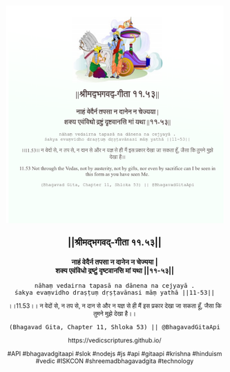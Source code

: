 <img src="../../asset/BG_11_53.png"/>
<center><h2>||श्रीमद्‍भगवद्‍-गीता ११.५३||</h2>
<h3>नाहं वेदैर्न तपसा न दानेन न चेज्यया |<br/>शक्य एवंविधो द्रष्टुं दृष्टवानसि मां यथा ||११-५३||</h3>
<pre>nāhaṃ vedairna tapasā na dānena na cejyayā .<br/>śakya evaṃvidho draṣṭuṃ dṛṣṭavānasi māṃ yathā ||11-53||</pre>
<p>।।11.53।। न वेदों से, न तप से, न दान से और न यज्ञ से ही मैं इस प्रकार देखा जा सकता हूँ, जैसा कि तुमने मुझे देखा है।।</p>
<pre>(Bhagavad Gita, Chapter 11, Shloka 53) || @BhagavadGitaApi</pre><p>https://vedicscriptures.github.io/</p><p>#API #bhagavadgitaapi #slok #nodejs #js #api #gitaapi #krishna #hinduism #vedic #ISKCON #shreemadbhagavadgita #technology</p></center>